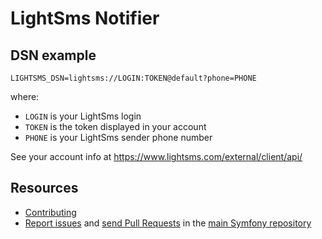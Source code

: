 LightSms Notifier
=================

DSN example
-----------

```
LIGHTSMS_DSN=lightsms://LOGIN:TOKEN@default?phone=PHONE
```

where:
 - `LOGIN` is your LightSms login
 - `TOKEN` is the token displayed in your account
 - `PHONE` is your LightSms sender phone number

See your account info at https://www.lightsms.com/external/client/api/

Resources
---------

  * [Contributing](https://symfony.com/doc/current/contributing/index.html)
  * [Report issues](https://github.com/symfony/symfony/issues) and
    [send Pull Requests](https://github.com/symfony/symfony/pulls)
    in the [main Symfony repository](https://github.com/symfony/symfony)
